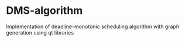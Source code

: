 # DMS-algorithm
Implementation of deadline-monotonic scheduling algorithm with graph generation using qt libraries
